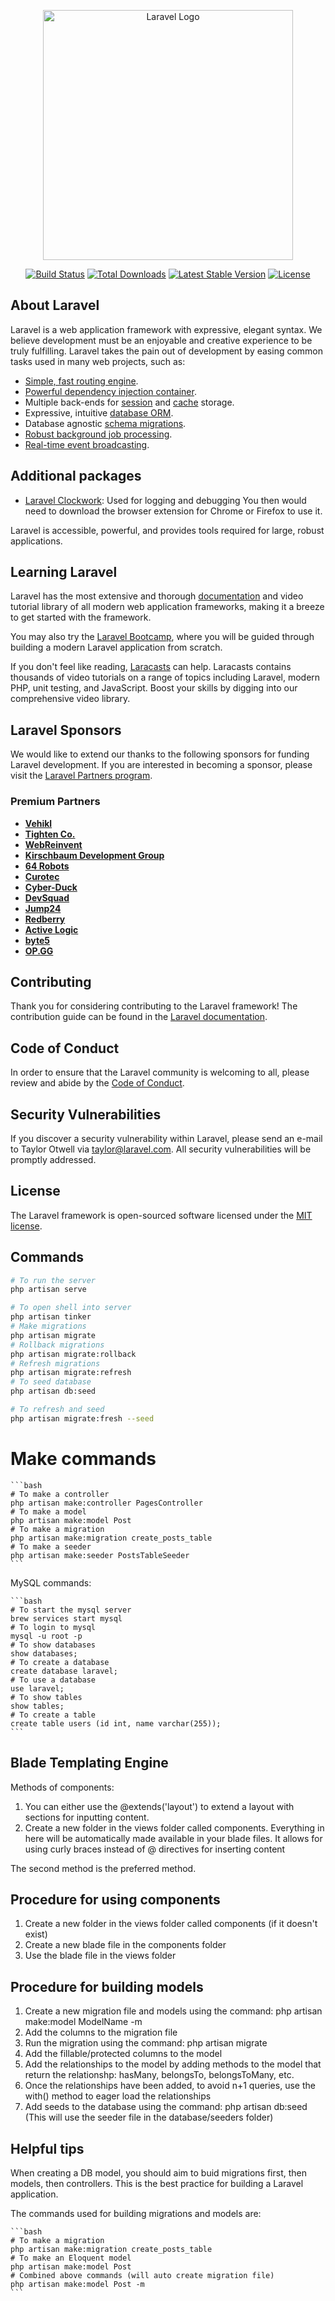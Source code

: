 <p align="center"><a href="https://laravel.com" target="_blank"><img src="https://raw.githubusercontent.com/laravel/art/master/logo-lockup/5%20SVG/2%20CMYK/1%20Full%20Color/laravel-logolockup-cmyk-red.svg" width="400" alt="Laravel Logo"></a></p>

<p align="center">
<a href="https://github.com/laravel/framework/actions"><img src="https://github.com/laravel/framework/workflows/tests/badge.svg" alt="Build Status"></a>
<a href="https://packagist.org/packages/laravel/framework"><img src="https://img.shields.io/packagist/dt/laravel/framework" alt="Total Downloads"></a>
<a href="https://packagist.org/packages/laravel/framework"><img src="https://img.shields.io/packagist/v/laravel/framework" alt="Latest Stable Version"></a>
<a href="https://packagist.org/packages/laravel/framework"><img src="https://img.shields.io/packagist/l/laravel/framework" alt="License"></a>
</p>

## About Laravel

Laravel is a web application framework with expressive, elegant syntax. We believe development must be an enjoyable and creative experience to be truly fulfilling. Laravel takes the pain out of development by easing common tasks used in many web projects, such as:

-   [Simple, fast routing engine](https://laravel.com/docs/routing).
-   [Powerful dependency injection container](https://laravel.com/docs/container).
-   Multiple back-ends for [session](https://laravel.com/docs/session) and [cache](https://laravel.com/docs/cache) storage.
-   Expressive, intuitive [database ORM](https://laravel.com/docs/eloquent).
-   Database agnostic [schema migrations](https://laravel.com/docs/migrations).
-   [Robust background job processing](https://laravel.com/docs/queues).
-   [Real-time event broadcasting](https://laravel.com/docs/broadcasting).

## Additional packages

-   [Laravel Clockwork](https://github.com/itsgoingd/clockwork): Used for logging and debugging
    You then would need to download the browser extension for Chrome or Firefox to use it.

Laravel is accessible, powerful, and provides tools required for large, robust applications.

## Learning Laravel

Laravel has the most extensive and thorough [documentation](https://laravel.com/docs) and video tutorial library of all modern web application frameworks, making it a breeze to get started with the framework.

You may also try the [Laravel Bootcamp](https://bootcamp.laravel.com), where you will be guided through building a modern Laravel application from scratch.

If you don't feel like reading, [Laracasts](https://laracasts.com) can help. Laracasts contains thousands of video tutorials on a range of topics including Laravel, modern PHP, unit testing, and JavaScript. Boost your skills by digging into our comprehensive video library.

## Laravel Sponsors

We would like to extend our thanks to the following sponsors for funding Laravel development. If you are interested in becoming a sponsor, please visit the [Laravel Partners program](https://partners.laravel.com).

### Premium Partners

-   **[Vehikl](https://vehikl.com/)**
-   **[Tighten Co.](https://tighten.co)**
-   **[WebReinvent](https://webreinvent.com/)**
-   **[Kirschbaum Development Group](https://kirschbaumdevelopment.com)**
-   **[64 Robots](https://64robots.com)**
-   **[Curotec](https://www.curotec.com/services/technologies/laravel/)**
-   **[Cyber-Duck](https://cyber-duck.co.uk)**
-   **[DevSquad](https://devsquad.com/hire-laravel-developers)**
-   **[Jump24](https://jump24.co.uk)**
-   **[Redberry](https://redberry.international/laravel/)**
-   **[Active Logic](https://activelogic.com)**
-   **[byte5](https://byte5.de)**
-   **[OP.GG](https://op.gg)**

## Contributing

Thank you for considering contributing to the Laravel framework! The contribution guide can be found in the [Laravel documentation](https://laravel.com/docs/contributions).

## Code of Conduct

In order to ensure that the Laravel community is welcoming to all, please review and abide by the [Code of Conduct](https://laravel.com/docs/contributions#code-of-conduct).

## Security Vulnerabilities

If you discover a security vulnerability within Laravel, please send an e-mail to Taylor Otwell via [taylor@laravel.com](mailto:taylor@laravel.com). All security vulnerabilities will be promptly addressed.

## License

The Laravel framework is open-sourced software licensed under the [MIT license](https://opensource.org/licenses/MIT).

## Commands

```bash
# To run the server
php artisan serve

# To open shell into server
php artisan tinker
# Make migrations
php artisan migrate
# Rollback migrations
php artisan migrate:rollback
# Refresh migrations
php artisan migrate:refresh
# To seed database
php artisan db:seed

# To refresh and seed
php artisan migrate:fresh --seed
```

# Make commands

    ```bash
    # To make a controller
    php artisan make:controller PagesController
    # To make a model
    php artisan make:model Post
    # To make a migration
    php artisan make:migration create_posts_table
    # To make a seeder
    php artisan make:seeder PostsTableSeeder
    ```

MySQL commands:

    ```bash
    # To start the mysql server
    brew services start mysql
    # To login to mysql
    mysql -u root -p
    # To show databases
    show databases;
    # To create a database
    create database laravel;
    # To use a database
    use laravel;
    # To show tables
    show tables;
    # To create a table
    create table users (id int, name varchar(255));
    ```

## Blade Templating Engine

Methods of components:

1. You can either use the @extends('layout') to extend a layout with sections for inputting content.
2. Create a new folder in the views folder called components. Everything in here will be automatically made available in your blade files. It allows for using curly braces instead of @ directives for inserting content

The second method is the preferred method.

## Procedure for using components

1. Create a new folder in the views folder called components (if it doesn't exist)
2. Create a new blade file in the components folder
3. Use the blade file in the views folder

## Procedure for building models

1. Create a new migration file and models using the command: php artisan make:model ModelName -m
2. Add the columns to the migration file
3. Run the migration using the command: php artisan migrate
4. Add the fillable/protected columns to the model
5. Add the relationships to the model by adding methods to the model that return the relationshp: hasMany, belongsTo, belongsToMany, etc.
6. Once the relationships have been added, to avoid n+1 queries, use the with() method to eager load the relationships
7. Add seeds to the database using the command: php artisan db:seed (This will use the seeder file in the database/seeders folder)

## Helpful tips

When creating a DB model, you should aim to buid migrations first, then models, then controllers. This is the best practice for building a Laravel application.

The commands used for building migrations and models are:

    ```bash
    # To make a migration
    php artisan make:migration create_posts_table
    # To make an Eloquent model
    php artisan make:model Post
    # Combined above commands (will auto create migration file)
    php artisan make:model Post -m
    ```
